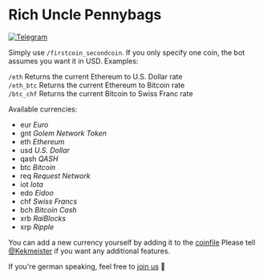# Rich Uncle Pennybags
[![Telegram](https://img.shields.io/badge/telegram-%40RichUnclePennybagsBot-blue.svg)](http://telegram.me/RichUnclePennybagsBot) 

Simply use `/firstcoin_secondcoin`. If you only specify one coin, the bot assumes you want it in USD. Examples:

`/eth` Returns the current Ethereum to U.S. Dollar rate  
`/eth_btc` Returns the current Ethereum to Bitcoin rate  
`/btc_chf` Returns the current Bitcoin to Swiss Franc rate  

Available currencies:
- eur *Euro*
- gnt *Golem Network Token*
- eth *Ethereum*
- usd *U.S. Dollar*
- qash *QASH*
- btc *Bitcoin*
- req *Request Network*
- iot *Iota*
- edo *Eidoo*
- chf *Swiss Francs*
- bch *Bitcoin Cash*
- xrb *RaiBlocks*
- xrp *Ripple*

You can add a new currency yourself by adding it to the [coinfile](https://github.com/SirRade/rich-uncle-pennybags-bot/blob/master/Coins.toml)
Please tell [@Kekmeister](http://telegram.me/Kekmeister) if you want any additional features.

If you're german speaking, feel free to [join us](https://t.me/joinchat/Azh980Rug594nvfzLEQsIw) 🙂